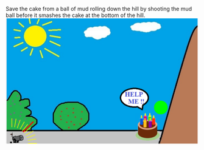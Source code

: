Save the cake from a ball of mud rolling down the hill by shooting the mud ball before it smashes the cake at the bottom of the hill.
![Game Image](/demo-image.png)
